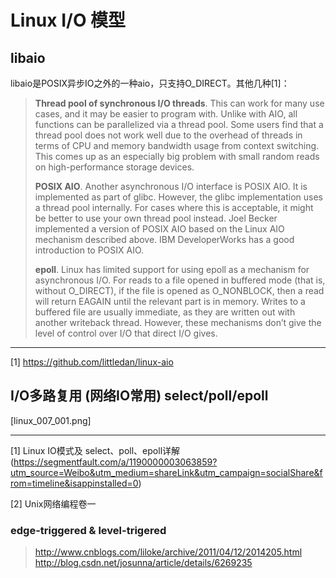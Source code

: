 # Linux I/O 模型

##

## libaio

libaio是POSIX异步IO之外的一种aio，只支持O_DIRECT。其他几种[1]：

> **Thread pool of synchronous I/O threads**. This can work for many use cases, and it may be easier to program with. Unlike with AIO, all functions can be parallelized via a thread pool. Some users find that a thread pool does not work well due to the overhead of threads in terms of CPU and memory bandwidth usage from context switching. This comes up as an especially big problem with small random reads on high-performance storage devices.
>
> **POSIX AIO**. Another asynchronous I/O interface is POSIX AIO. It is implemented as part of glibc. However, the glibc implementation uses a thread pool internally. For cases where this is acceptable, it might be better to use your own thread pool instead. Joel Becker implemented a version of POSIX AIO based on the Linux AIO mechanism described above. IBM DeveloperWorks has a good introduction to POSIX AIO.
>
> **epoll**. Linux has limited support for using epoll as a mechanism for asynchronous I/O. For reads to a file opened in buffered mode (that is, without O_DIRECT), if the file is opened as O_NONBLOCK, then a read will return EAGAIN until the relevant part is in memory. Writes to a buffered file are usually immediate, as they are written out with another writeback thread. However, these mechanisms don’t give the level of control over I/O that direct I/O gives.

---
[1] https://github.com/littledan/linux-aio

## I/O多路复用 (网络IO常用) select/poll/epoll

[linux_007_001.png]

---

[1] Linux IO模式及 select、poll、epoll详解  (https://segmentfault.com/a/1190000003063859?utm_source=Weibo&utm_medium=shareLink&utm_campaign=socialShare&from=timeline&isappinstalled=0)

[2] Unix网络编程卷一

### edge-triggered & level-trigered

> http://www.cnblogs.com/liloke/archive/2011/04/12/2014205.html
> http://blog.csdn.net/josunna/article/details/6269235